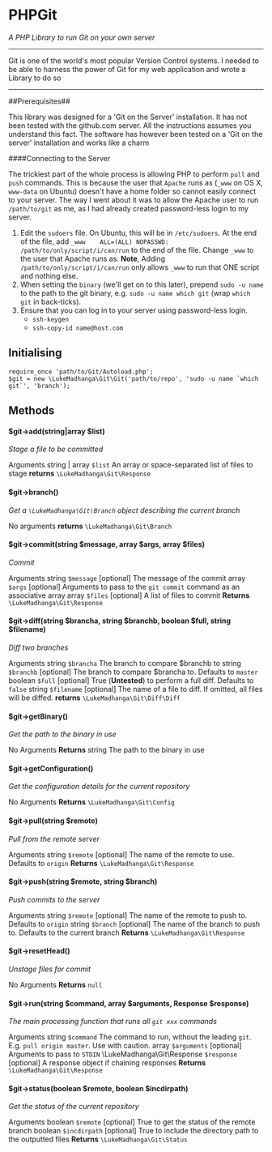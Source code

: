 # PHPGit #
*A PHP Library to run Git on your own server*


----------


Git is one of the world's most popular Version Control systems. I needed to be able to harness the power of Git for my web application and wrote a Library to do so


----------

##Prerequisites##

This library was designed for a 'Git on the Server' installation. It has not been tested with the github.com server. All the instructions assumes you understand this fact. The software has however been tested on a 'Git on the server' installation and works like a charm

####Connecting to the Server 

The trickiest part of the whole process is allowing PHP to perform `pull` and `push` commands. This is because the user that `Apache` runs as (`_www` on OS X, `www-data` on Ubuntu) doesn't have a home folder so cannot easily connect to your server. The way I went about it was to allow the Apache user to run `/path/to/git` as me, as I had already created password-less login to my server.

1. Edit the `sudoers` file. On Ubuntu, this will be in `/etc/sudoers`. At the end of the file, add `_www    ALL=(ALL) NOPASSWD: /path/to/only/script/i/can/run` to the end of the file. Change `_www` to the user that Apache runs as. **Note**, Adding `/path/to/only/script/i/can/run` only allows `_www` to run that ONE script and nothing else.
2. When setting the `binary` (we'll get on to this later), prepend `sudo -u name ` to the path to the git binary, e.g. `sudo -u name which git` (wrap `which git` in back-ticks). 
3. Ensure that you can log in to your server using password-less login. 
	- `ssh-keygen`
	- `ssh-copy-id name@host.com`

## Initialising

    require_once 'path/to/Git/Autoload.php';
    $git = new \LukeMadhanga\Git\Git('path/to/repo', 'sudo -u name `which git`', 'branch');

## Methods

#### \$git->add(string|array $list)
*Stage a file to be committed*

Arguments
string | array `$list` An array or space-separated list of files to stage
**returns** `\LukeMadhanga\Git\Response`

#### \$git->branch()
*Get a `\LukeMadhanga\Git\Branch` object describing the current branch*

No arguments
**returns** `\LukeMadhanga\Git\Branch`

#### \$git->commit(string \$message, array \$args, array \$files)
*Commit*

Arguments
string `$message` [optional] The message of the commit
array `$args` [optional] Arguments to pass to the `git commit` command as an associative array
array `$files` [optional] A list of files to commit
**Returns** `\LukeMadhanga\Git\Response`

#### \$git->diff(string \$brancha, string \$branchb, boolean \$full, string \$filename)
*Diff two branches*

Arguments
string `$brancha` The branch to compare \$branchb to
string `$branchb` [optional] The branch to compare \$brancha to. Defaults to `master`
boolean `$full` [optional] True (**Untested**) to perform a full diff. Defaults to `false`
string `$filename` [optional] The name of a file to diff. If omitted, all files will be diffed.
**returns** `\LukeMadhanga\Git\Diff\Diff`

#### $git->getBinary()
*Get the path to the binary in use*

No Arguments
**Returns** string The path to the binary in use

#### $git->getConfiguration()
*Get the configuration details for the current repository*

No Arguments
**Returns** `\LukeMadhanga\Git\Config`

#### \$git->pull(string $remote)
*Pull from the remote server*

Arguments
string `$remote` [optional] The name of the remote to use. Defaults to `origin`
**Returns** `\LukeMadhanga\Git\Response`

#### \$git->push(string \$remote, string \$branch)
*Push commits to the server*

Arguments
string `$remote` [optional] The name of the remote to push to. Defaults to `origin`
string `$branch` [optional] The name of the branch to push to. Defaults to the current branch
**Returns** `\LukeMadhanga\Git\Response`

#### \$git->resetHead()
*Unstage files for commit*

No Arguments
**Returns** `null`

#### \$git->run(string \$command, array \$arguments, Response \$response)
*The main processing function that runs all `git xxx` commands*

Arguments
string `$command` The command to run, without the leading `git`. E.g. `pull origin master`. Use with caution.
array `$arguments` [optional] Arguments to pass to `STDIN`
\LukeMadhanga\Git\Response `$response` [optional] A response object if chaining responses
**Returns** `\LukeMadhanga\Git\Response`

#### \$git->status(boolean \$remote, boolean \$incdirpath)
*Get the status of the current repository*

Arguments
boolean `$remote` [optional] True to get the status of the remote branch
boolean `$incdirpath` [optional] True to include the directory path to the outputted files
**Returns** `\LukeMadhanga\Git\Status`
